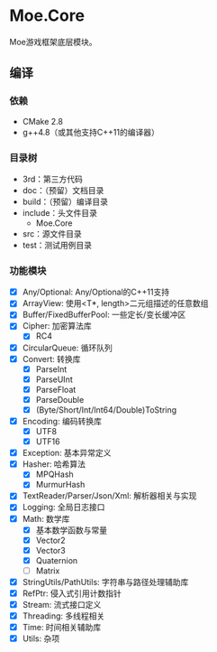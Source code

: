 # Moe.Core

Moe游戏框架底层模块。

## 编译

### 依赖

- CMake 2.8
- g++4.8（或其他支持C++11的编译器）

### 目录树

- 3rd：第三方代码
- doc：（预留）文档目录
- build：（预留）编译目录
- include：头文件目录
    - Moe.Core
- src：源文件目录
- test：测试用例目录

### 功能模块

- [x] Any/Optional: Any/Optional的C++11支持
- [x] ArrayView: 使用<T*, length>二元组描述的任意数组
- [x] Buffer/FixedBufferPool: 一些定长/变长缓冲区
- [x] Cipher: 加密算法库
    - [x] RC4
- [x] CircularQueue: 循环队列
- [x] Convert: 转换库
    - [x] ParseInt
    - [x] ParseUInt
    - [x] ParseFloat
    - [x] ParseDouble
    - [x] (Byte/Short/Int/Int64/Double)ToString
- [x] Encoding: 编码转换库
    - [x] UTF8
    - [x] UTF16
- [x] Exception: 基本异常定义
- [x] Hasher: 哈希算法
    - [x] MPQHash
    - [x] MurmurHash
- [x] TextReader/Parser/Json/Xml: 解析器相关与实现
- [x] Logging: 全局日志接口
- [x] Math: 数学库
    - [x] 基本数学函数与常量
    - [x] Vector2
    - [x] Vector3
    - [x] Quaternion
    - [ ] Matrix
- [x] StringUtils/PathUtils: 字符串与路径处理辅助库
- [x] RefPtr: 侵入式引用计数指针
- [x] Stream: 流式接口定义
- [x] Threading: 多线程相关
- [x] Time: 时间相关辅助库
- [x] Utils: 杂项
